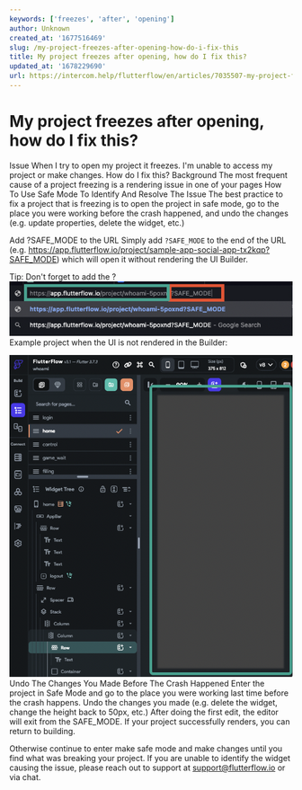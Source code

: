 ```yaml
---
keywords: ['freezes', 'after', 'opening']
author: Unknown
created_at: '1677516469'
slug: /my-project-freezes-after-opening-how-do-i-fix-this
title: My project freezes after opening, how do I fix this?
updated_at: '1678229690'
url: https://intercom.help/flutterflow/en/articles/7035507-my-project-freezes-after-opening-how-do-i-fix-this
---
```

# My project freezes after opening, how do I fix this?

Issue
When I try to open my project it freezes. I'm unable to access my project or make changes. How do I fix this?
Background
The most frequent cause of a project freezing is a rendering issue in one of your pages
How To Use Safe Mode To Identify And Resolve The Issue
The best practice to fix a project that is freezing is to open the project in safe mode, go to the place you were working before the crash happened, and undo the changes (e.g. update properties, delete the widget, etc.)

Add ?SAFE_MODE to the URL
Simply add `?SAFE_MODE` to the end of the URL (e.g. https://app.flutterflow.io/project/sample-app-social-app-tx2kqp?SAFE_MODE) which will open it without rendering the UI Builder.

Tip: Don't forget to add the ?​
![](../../assets/20250430121303805249.png)Example project when the UI is not rendered in the Builder:

![](../../assets/20250430121304090825.png)Undo The Changes You Made Before The Crash Happened
Enter the  project in Safe Mode and go to the place you were working last time before the crash happens.​
Undo the changes you made (e.g. delete the widget, change the height back to 50px, etc.)​
After doing the first edit, the editor will exit from the SAFE_MODE. If your project successfully renders, you can return to building. 

Otherwise continue to enter make safe mode and make changes until you find what was breaking your project. 
If you are unable to identify the widget causing the issue, please reach out to support at support@flutterflow.io or via chat.

